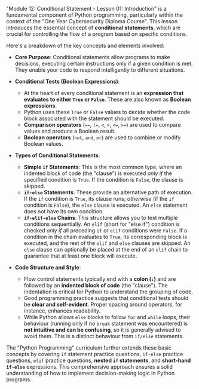 "Module 12: Conditional Statement - Lesson 01: Introduction" is a fundamental component of Python programming, particularly within the context of the "One Year Cybersecurity Diploma Course". This lesson introduces the essential concept of **conditional statements**, which are crucial for controlling the flow of a program based on specific conditions.

Here's a breakdown of the key concepts and elements involved:

*   **Core Purpose**: Conditional statements allow programs to make decisions, executing certain instructions only if a given condition is met. They enable your code to respond intelligently to different situations.
*   **Conditional Tests (Boolean Expressions)**:
    *   At the heart of every conditional statement is an **expression that evaluates to either `True` or `False`**. These are also known as **Boolean expressions**.
    *   Python uses these `True` or `False` values to decide whether the code block associated with the statement should be executed.
    *   **Comparison operators** (`==`, `!=`, `<`, `>`, `<=`, `>=`) are used to compare values and produce a Boolean result.
    *   **Boolean operators** (`not`, `and`, `or`) are used to combine or modify Boolean values.

*   **Types of Conditional Statements**:
    *   **Simple `if` Statements**: This is the most common type, where an indented block of code (the "clause") is executed *only if* the specified condition is `True`. If the condition is `False`, the clause is skipped.
    *   **`if-else` Statements**: These provide an alternative path of execution. If the `if` condition is `True`, its clause runs; *otherwise* (if the `if` condition is `False`), the `else` clause is executed. An `else` statement does not have its own condition.
    *   **`if-elif-else` Chains**: This structure allows you to test multiple conditions sequentially. An `elif` (short for "else if") condition is checked *only if* all preceding `if` or `elif` conditions were `False`. If a condition in the chain evaluates to `True`, its corresponding block is executed, and the rest of the `elif` and `else` clauses are skipped. An `else` clause can optionally be placed at the end of an `elif` chain to guarantee that at least one block will execute.

*   **Code Structure and Style**:
    *   Flow control statements typically end with a **colon (`:`)** and are followed by an **indented block of code** (the "clause"). The indentation is critical for Python to understand the grouping of code.
    *   Good programming practice suggests that conditional tests should be **clear and self-evident**. Proper spacing around operators, for instance, enhances readability.
    *   While Python allows `else` blocks to follow `for` and `while` loops, their behaviour (running only if no `break` statement was encountered) is **not intuitive and can be confusing**, so it is generally advised to avoid them. This is a distinct behaviour from `if/else` statements.

The "Python Programming" curriculum further extends these basic concepts by covering `if` statement practice questions, `if-else` practice questions, `elif` practice questions, **nested `if` statements**, and **short-hand `if-else`** expressions. This comprehensive approach ensures a solid understanding of how to implement decision-making logic in Python programs.